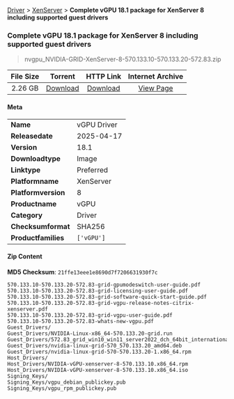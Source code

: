 
[Driver](/README.md)  >  [XenServer](/index/Driver/XenServer.md)  >  **Complete vGPU 18.1 package for XenServer 8 including supported guest drivers**


###    Complete vGPU 18.1 package for XenServer 8 including supported guest drivers

> nvgpu_NVIDIA-GRID-XenServer-8-570.133.10-570.133.20-572.83.zip   


| **File Size** | **Torrent**  | **HTTP Link** | **Internet Archive** |
|:-------------:|:------------:|:-------------:|:--------------------:|
| 2.26 GB |  [Download](https://archive.org/download/nvgpu_NVIDIA-GRID-XenServer-8-570.133.10-570.133.20-572.83.zip/nvgpu_NVIDIA-GRID-XenServer-8-570.133.10-570.133.20-572.83.zip_archive.torrent)       | [Download](https://archive.org/compress/nvgpu_NVIDIA-GRID-XenServer-8-570.133.10-570.133.20-572.83.zip) | [View Page](https://archive.org/details/nvgpu_NVIDIA-GRID-XenServer-8-570.133.10-570.133.20-572.83.zip)       |

#### Meta

<table>
<tr><td><strong>Name</strong></td><td>vGPU Driver</td></tr>
<tr><td><strong>Releasedate</strong></td><td>2025-04-17</td></tr>
<tr><td><strong>Version</strong></td><td>18.1</td></tr>
<tr><td><strong>Downloadtype</strong></td><td>Image</td></tr>
<tr><td><strong>Linktype</strong></td><td>Preferred</td></tr>
<tr><td><strong>Platformname</strong></td><td>XenServer</td></tr>
<tr><td><strong>Platformversion</strong></td><td>8</td></tr>
<tr><td><strong>Productname</strong></td><td>vGPU</td></tr>
<tr><td><strong>Category</strong></td><td>Driver</td></tr>
<tr><td><strong>Checksumformat</strong></td><td>SHA256</td></tr>
<tr><td><strong>Productfamilies</strong></td><td><code>['vGPU']</code></td></tr>
</table>

#### Zip Content

**MD5 Checksum**: `21ffe13eee1e8690d7f7206631930f7c`

```text
570.133.10-570.133.20-572.83-grid-gpumodeswitch-user-guide.pdf
570.133.10-570.133.20-572.83-grid-licensing-user-guide.pdf
570.133.10-570.133.20-572.83-grid-software-quick-start-guide.pdf
570.133.10-570.133.20-572.83-grid-vgpu-release-notes-citrix-xenserver.pdf
570.133.10-570.133.20-572.83-grid-vgpu-user-guide.pdf
570.133.10-570.133.20-572.83-whats-new-vgpu.pdf
Guest_Drivers/
Guest_Drivers/NVIDIA-Linux-x86_64-570.133.20-grid.run
Guest_Drivers/572.83_grid_win10_win11_server2022_dch_64bit_international.exe
Guest_Drivers/nvidia-linux-grid-570_570.133.20_amd64.deb
Guest_Drivers/nvidia-linux-grid-570-570.133.20-1.x86_64.rpm
Host_Drivers/
Host_Drivers/NVIDIA-vGPU-xenserver-8-570.133.10.x86_64.rpm
Host_Drivers/NVIDIA-vGPU-xenserver-8-570.133.10.x86_64.iso
Signing_Keys/
Signing_Keys/vgpu_debian_publickey.pub
Signing_Keys/vgpu_rpm_publickey.pub
```